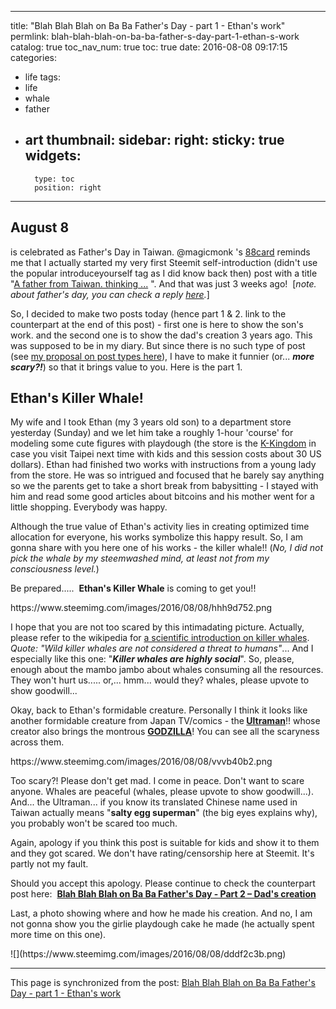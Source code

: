
---
title: "Blah Blah Blah on Ba Ba Father's Day - part 1 - Ethan's work"
permlink: blah-blah-blah-on-ba-ba-father-s-day-part-1-ethan-s-work
catalog: true
toc_nav_num: true
toc: true
date: 2016-08-08 09:17:15
categories:
- life
tags:
- life
- whale
- father
- art
thumbnail: 
sidebar:
    right:
        sticky: true
widgets:
    -
        type: toc
        position: right
---


<h2><strong>August 8</strong> </h2>
<p>is celebrated as Father's Day in Taiwan. @magicmonk 's <a href="https://steemit.com/life/@magicmonk/happy-father-s-day-to-my-dad-08-08-is-father-s-day-in-taiwan-because-8-is-pronounced-as-ba-which-is-dad#@deanliu/re-magicmonk-happy-father-s-day-to-my-dad-08-08-is-father-s-day-in-taiwan-because-8-is-pronounced-as-ba-which-is-dad-20160808t051740618z">88card</a> reminds me that I actually started my very first Steemit self-introduction (didn't use the popular introduceyourself tag as I did know back then) post with a title &quot;<a href="https://steemit.com/introduction/@deanliu/a-father-from-taiwan-thinking-introducing-myself-a-bit">A father from Taiwan. thinking ...</a> &quot;. And that was just 3 weeks ago!  [<em>note. about father's day, you can check a reply </em><a href="https://steemit.com/life/@magicmonk/happy-father-s-day-to-my-dad-08-08-is-father-s-day-in-taiwan-because-8-is-pronounced-as-ba-which-is-dad#@deanliu/re-magicmonk-happy-father-s-day-to-my-dad-08-08-is-father-s-day-in-taiwan-because-8-is-pronounced-as-ba-which-is-dad-20160808t051740618z"><em>here</em></a><em>.</em>] </p>
<p>So, I decided to make two posts today (hence part 1 &amp; 2. link to the counterpart at the end of this post) - first one is here to show the son's work. and the second one is to show the dad's creation 3 years ago. This was supposed to be in my diary. But since there is no such type of post (see <a href="https://steemit.com/steemit/@deanliu/post-should-have-different-properties-in-the-future-not-just-with-its-content-tagged">my proposal on post types here</a>), I have to make it funnier (or... <em><strong>more scary?!</strong></em>) so that it brings value to you. Here is the part 1.</p>
<h2><strong>Ethan's Killer Whale!</strong></h2>
<p>My wife and I took Ethan (my 3 years old son) to a department store yesterday (Sunday) and we let him take a roughly 1-hour 'course' for modeling some cute figures with playdough (the store is the <a href="http://www.k-kingdom.com.tw/" rel="noopener">K-Kingdom</a> in case you visit Taipei next time with kids and this session costs about 30 US dollars). Ethan had finished two works with instructions from a young lady from the store. He was so intrigued and focused that he barely say anything so we the parents get to take a short break from babysitting - I stayed with him and read some good articles about bitcoins and his mother went for a little shopping. Everybody was happy. </p>
<p>Although the true value of Ethan's activity lies in creating optimized time allocation for everyone, his works symbolize this happy result. So, I am gonna share with you here one of his works - the killer whale!! (<em>No, I did not pick the whale by my steemwashed mind, </em><em>at least not from my consciousness level</em><em>.</em>) </p>
<p>Be prepared.....  <strong>Ethan's Killer Whale</strong> is coming to get you!!</p>
<p>https://www.steemimg.com/images/2016/08/08/hhh9d752.png</p>
<p>I hope that you are not too scared by this intimadating picture. Actually, please refer to the wikipedia for <a href="https://en.wikipedia.org/wiki/Killer_whale" rel="noopener">a scientific introduction on killer whales</a>.<em> Quote: &quot;Wild killer whales are not considered a threat to humans&quot;</em>... And I especially like this one: &quot;<em><strong>Killer whales are highly social</strong></em>&quot;. So, please, enough about the mambo jambo about whales consuming all the resources. They won't hurt us..... or,... hmm... would they? whales, please upvote to show goodwill... </p>
<p>Okay, back to Ethan's formidable creature. Personally I think it looks like another formidable creature from Japan TV/comics - the<strong> </strong><a href="https://www.youtube.com/watch?v=IjOvth3O2Vs" rel="noopener"><strong>Ultraman</strong></a>!! whose creator also brings the montrous <a href="https://www.youtube.com/watch?v=AkcfB3z0_-0" rel="noopener"><strong>GODZILLA</strong></a>! You can see all the scaryness across them.</p>
<p>https://www.steemimg.com/images/2016/08/08/vvvb40b2.png</p>
<p>Too scary?! Please don't get mad. I come in peace. Don't want to scare anyone. Whales are peaceful (whales, please upvote to show goodwill...). And... the Ultraman... if you know its translated Chinese name used in Taiwan actually means &quot;<strong>salty egg superman</strong>&quot; (the big eyes explains why), you probably won't be scared too much. </p>
<p>Again, apology if you think this post is suitable for kids and show it to them and they got scared. We don't have rating/censorship here at Steemit. It's partly not my fault.</p>
<p>Should you accept this apology. Please continue to check the counterpart post here:  <a href="https://steemit.com/cuisine/@deanliu/blah-blah-blah-on-ba-ba-father-s-day-part-2-dad-s-creation"><strong>Blah Blah Blah on Ba Ba Father's Day - Part 2 – Dad's creation</strong></a><strong> </strong></p>
<p>Last, a photo showing where and how he made his creation. And no, I am not gonna show you the girlie playdough cake he made (he actually spent more time on this one).</p>
<p>![](https://www.steemimg.com/images/2016/08/08/dddf2c3b.png) </p>

- - -

This page is synchronized from the post: [Blah Blah Blah on Ba Ba Father's Day - part 1 - Ethan's work](https://steemit.com/@deanliu/blah-blah-blah-on-ba-ba-father-s-day-part-1-ethan-s-work)
